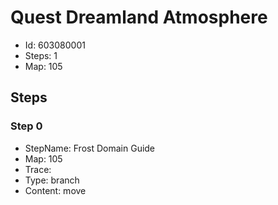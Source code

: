 # Quest Dreamland Atmosphere

- Id: 603080001
- Steps: 1
- Map: 105

## Steps

### Step 0
- StepName:  Frost Domain Guide
- Map:  105
- Trace:  
- Type:  branch
- Content:  move


